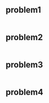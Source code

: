 ## problem1


```cpp
```


## problem2


```cpp
```

## problem3


```cpp
```

## problem4

```cpp
```